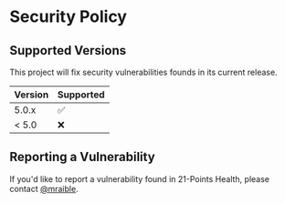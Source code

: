 # Security Policy

## Supported Versions

This project will fix security vulnerabilities founds in its current release. 

| Version | Supported          |
| ------- | ------------------ |
| 5.0.x   | :white_check_mark: |
| < 5.0   | :x:                |

## Reporting a Vulnerability

If you'd like to report a vulnerability found in 21-Points Health, please contact [@mraible](https://github.com/mraible).
